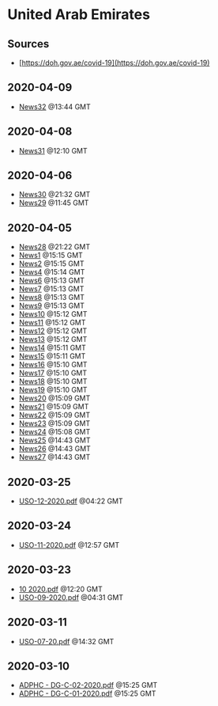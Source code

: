 # United Arab Emirates

## Sources

* [https://doh.gov.ae/covid-19](https://doh.gov.ae/covid-19)


## 2020-04-09

* [News32](8070804a513663a76dea8048590c3c69a823fa97/file.pdf) @13:44 GMT

## 2020-04-08

* [News31](4d2383fa3a610f5f9304047cc60a58ac0d2f293e/file.pdf) @12:10 GMT

## 2020-04-06

* [News30](f80b57923b3db890d7a3e8a005789140d7a3136e/file.pdf) @21:32 GMT
* [News29](2d31f93a14a86bfb759f2a9a0b24993a7c65b7c7/file.pdf) @11:45 GMT

## 2020-04-05

* [News28](be28fa54cd9755c1d5da224f0dae3c95f59e9e52/file.pdf) @21:22 GMT
* [News1](64d816e67bb3055e655579352543c50ccad243c0/file.pdf) @15:15 GMT
* [News2](91f9a60a390bda2cef1bf567a7d29cba82200e05/file.pdf) @15:15 GMT
* [News4](6c1a9b952393e14dd1e05eb83401e24888d87f3a/file.pdf) @15:14 GMT
* [News6](43ca38d56e8e1553d77cc5e57788aa1538f26bef/file.pdf) @15:13 GMT
* [News7](fb2ad07074f58247f45f011f8a2564e4088365b4/file.pdf) @15:13 GMT
* [News8](b50eba4720890d299f0af898a2075de3887de401/file.pdf) @15:13 GMT
* [News9](f754470bb5e7da1d0ec277c5f16b5bcd2000c155/file.pdf) @15:13 GMT
* [News10](06341131236960d1d7df294307ed616c6f076ed0/file.pdf) @15:12 GMT
* [News11](2629689c20d752d6320e1b892b83806a7ce9d925/file.pdf) @15:12 GMT
* [News12](95fa0036fccd3f4685dc9b4a78d608a73ea55b94/file.pdf) @15:12 GMT
* [News13](1fd6c0976e4a585f9e284e13df7978452d0d2577/file.pdf) @15:12 GMT
* [News14](8b6b5f12989a2c9857b6d33d7dcb393ebd6e0add/file.pdf) @15:11 GMT
* [News15](7f881659f78f4c8659575c4f55f576b4762928cf/file.pdf) @15:11 GMT
* [News16](536672be500940ecd4ef60fbe0af4603e250e2be/file.pdf) @15:10 GMT
* [News17](72fe306c811b4a89e93ec57182824a26678c528b/file.pdf) @15:10 GMT
* [News18](5cec338fb8c86207469aa67fcbc31e7cb5ff3a52/file.pdf) @15:10 GMT
* [News19](032f0edae357b7f998cd7208e05e0d83b5085f03/file.pdf) @15:10 GMT
* [News20](14a0e062cb2e9a7063d2071a172c1c86471443fd/file.pdf) @15:09 GMT
* [News21](24492ae8aff49914629bf813b7f1185b26fb72bf/file.pdf) @15:09 GMT
* [News22](3176c11936a60e85870dc5ec2c48b7a330f8bdb8/file.pdf) @15:09 GMT
* [News23](5edd25456169ebc85fb061d5b33fc9ea4103736c/file.pdf) @15:09 GMT
* [News24](cc1510477b7392709b69199e0dcdccecabfea207/file.pdf) @15:08 GMT
* [News25](eb5dd9eb4622650fdf8a99fd70dbd9f62170650f/file.pdf) @14:43 GMT
* [News26](094402c35ea519cfef3b70db952a924ae0b3aa39/file.pdf) @14:43 GMT
* [News27](7f15463aa53546dccb1c7e528a8924a60c8ad182/file.pdf) @14:43 GMT

## 2020-03-25

* [USO-12-2020.pdf](b7819e192ff982d0cdbfe244381f5b2ea412fcb2/file.pdf) @04:22 GMT

## 2020-03-24

* [USO-11-2020.pdf](f65733729b26cd29db52163087e1839bac886870/file.pdf) @12:57 GMT

## 2020-03-23

* [10  2020.pdf](690f925af5ee55d65e9c169ea0c29057bcf64026/file.pdf) @12:20 GMT
* [USO-09-2020.pdf](68718145ff06d6d83957e97ae6fc5c164eee6502/file.pdf) @04:31 GMT

## 2020-03-11

* [USO-07-20.pdf](a7d535663ff21683764cab99c58e22a00798f155/file.pdf) @14:32 GMT

## 2020-03-10

* [ADPHC - DG-C-02-2020.pdf](2600ef74dff7d30b39494844cab175ea3f68831e/file.pdf) @15:25 GMT
* [ADPHC - DG-C-01-2020.pdf](50be1e92d12eea79abc101f281c520feb84714ca/file.pdf) @15:25 GMT
